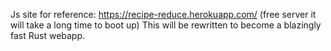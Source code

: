 Js site for reference: https://recipe-reduce.herokuapp.com/ (free server it will take a long time to boot up)
This will be rewritten to become a blazingly fast Rust webapp.